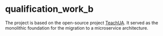 # qualification_work_b


The project is based on the open-source project [TeachUA](https://github.com/ita-social-projects/TeachUA).
It served as the monolithic foundation for the migration to a microservice architecture.